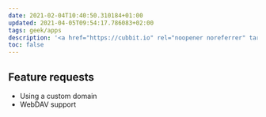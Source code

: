```yaml
---
date: 2021-02-04T10:40:50.310184+01:00
updated: 2021-04-05T09:54:17.786083+02:00
tags: geek/apps
description: '<a href="https://cubbit.io" rel="noopener noreferrer" target="_blank" title="Cubbit">Cubbit</a> is a great decentralized cloud. I am among the first backers and I love it.'
toc: false
---
```

## Feature requests

- Using a custom domain
- WebDAV support